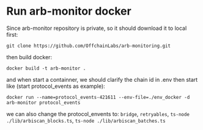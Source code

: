 # Run arb-monitor docker
Since arb-monitor repository is private, so it should download it to local first:
```
git clone https://github.com/OffchainLabs/arb-monitoring.git
```
then build docker:
```
docker build -t arb-monitor .
```
and when start a containner, we should clarify the chain id in .env
then start like (start protocol_events as example):
```
docker run --name=protocol_events-421611 --env-file=./env_docker -d arb-monitor protocol_events
```
we can also change the protocol_envents to: `bridge`, `retryables`, `ts-node ./lib/arbiscan_blocks.ts`, `ts-node ./lib/arbiscan_batches.ts`

